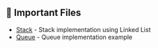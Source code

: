 ## 📌 Important Files

- [Stack](https://github.com/Vishvjeet7974/DSA-Problems/blob/main/Stack/StackimplementationusingLinkedList.java) - Stack implementation using Linked List  
- [Queue](https://github.com/Vishvjeet7974/DSA-Problems/blob/main/Queue/Queueimplementation.java) - Queue implementation example  
